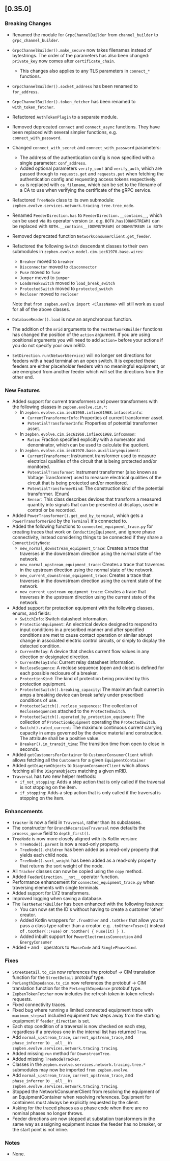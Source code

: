 ## [0.35.0]

### Breaking Changes

* Renamed the module for `GrpcChannelBuilder` from `channel_builder` to `grpc_channel_builder`.
* `GrpcChannelBuilder().make_secure` now takes filenames instead of bytestrings.
  The order of the parameters has also been changed: `private_key` now comes after `certificate_chain`.
    * This changes also applies to any TLS parameters in `connect_*` functions.
* `GrpcChannelBuilder().socket_address` has been renamed to `for_address`.
* `GrpcChannelBuilder().token_fetcher` has been renamed to `with_token_fetcher`.
* Refactored `AuthTokenPlugin` to a separate module.
* Removed deprecated `connect` and `connect_async` functions. They have been replaced with several simpler functions, e.g. `connect_with_password`.
* Changed `connect_with_secret` and `connect_with_password` parameters:
    * The address of the authentication config is now specified with a single parameter: `conf_address`.
    * Added optional parameters `verify_conf` and `verify_auth`, which are passed through to `requests.get` and `requests.put`
      when fetching the authentication config and requesting access tokens respectively.
    * `ca` is replaced with `ca_filename`, which can be set to the filename of a CA to use when verifying the certificate
      of the gRPC service.
* Refactored `TreeNode` class to its own submodule: `zepben.evolve.services.network.tracing.tree.tree_node`.
* Renamed `FeederDirection.has` to `FeederDirection.__contains__`, which can be used via its operator version `in`. e.g. `BOTH.has(DOWNSTREAM)` can be replaced
  with `BOTH.__contains__(DOWNSTREAM)` or `DOWNSTREAM in BOTH`
* Removed deprecated function `NetworkConsumerClient.get_feeder`.
* Refactored the following `Switch` descendant classes to their own submodules in `zepben.evolve.model.cim.iec61970.base.wires`:
    * `Breaker` moved to `breaker`
    * `Disconnector` moved to `disconnector`
    * `Fuse` moved to `fuse`
    * `Jumper` moved to `jumper`
    * `LoadBreakSwitch` moved to `load_break_switch`
    * `ProtectedSwitch` moved to `protected_switch`
    * `Recloser` moved to `recloser`

  Note that `from zepben.evolve import <ClassName>` will still work as usual for all of the above classes.
* `DatabaseReader().load` is now an asynchronous function.
* The addition of the `mrid` arguments to the `TestNetworkBuilder` functions has changed the position of the `action` argument. If you are using positional
  arguments you will need to add `action=` before your actions if you do not specify your own mRID.
* `SetDirection.run(NetworkService)` will no longer set directions for feeders with a head terminal on an open switch. It is expected these feeders are either
  placeholder feeders with no meaningful equipment, or are energised from another feeder which will set the directions from the other end.

### New Features

* Added support for current transformers and power transformers with the following classes in `zepben.evolve.cim.*`:
    * In `zepben.evolve.cim.iec61968.infiec61968.infassetinfo`:
        * `CurrentTransformerInfo`: Properties of current transformer asset.
        * `PotentialTransformerInfo`: Properties of potential transformer asset.
    * In `zepben.evolve.cim.iec61968.infiec61968.infcommon`:
        * `Ratio`: Fraction specified explicitly with a numerator and denominator, which can be used to calculate the quotient.
    * In `zepben.evolve.cim.iec61970.base.auxiliaryequipment`:
        * `CurrentTransformer`: Instrument transformer used to measure electrical qualities of the circuit that is being protected and/or monitored.
        * `PotentialTransformer`: Instrument transformer (also known as Voltage Transformer) used to measure electrical qualities of the circuit that
          is being protected and/or monitored.
        * `PotentialTransformerKind`: The construction kind of the potential transformer. (Enum)
        * `Sensor`: This class describes devices that transform a measured quantity into signals that can be presented at displays,
          used in control or be recorded.
* Added `PowerTransformer().get_end_by_terminal`, which gets a `PowerTransformerEnd` by the `Terminal` it's connected to.
* Added the following functions to `connected_equipment_trace.py` for creating traces that work on `ConductingEquipment`, and ignore phase connectivity, instead
  considering things to be connected if they share a `ConnectivityNode`:
    * `new_normal_downstream_equipment_trace`: Creates a trace that traverses in the downstream direction using the normal state of the network.
    * `new_normal_upstream_equipment_trace`: Creates a trace that traverses in the upstream direction using the normal state of the network.
    * `new_current_downstream_equipment_trace`: Creates a trace that traverses in the downstream direction using the current state of the network.
    * `new_current_upstream_equipment_trace`: Creates a trace that traverses in the upstream direction using the current state of the network.
* Added support for protection equipment with the following classes, enums, and fields:
    * `SwitchInfo`: Switch datasheet information.
    * `ProtectionEquipment`: An electrical device designed to respond to input conditions in a prescribed manner and after specified conditions are met to cause
      contact operation or similar abrupt change in associated electric control circuits, or simply to display the detected condition.
    * `CurrentRelay`: A device that checks current flow values in any direction or designated direction.
    * `CurrentRelayInfo`: Current relay datasheet information.
    * `RecloseSequence`: A reclose sequence (open and close) is defined for each possible reclosure of a breaker.
    * `ProtectionKind`: The kind of protection being provided by this protection equipment.
    * `ProtectedSwitch().breaking_capacity`: The maximum fault current in amps a breaking device can break safely under prescribed conditions of use.
    * `ProtectedSwitch().reclose_sequences`: The collection of `RecloseSequence`s attached to the `ProtectedSwitch`.
    * `ProtectedSwitch().operated_by_protection_equipment`: The collection of `ProtectionEquipment` operating the `ProtectedSwitch`.
    * `Switch().rated_current`: The maximum continuous current carrying capacity in amps governed by the device material and construction.
      The attribute shall be a positive value.
    * `Breaker().in_transit_time`: The transition time from open to close in seconds.
* Added `getCustomersForContainer` to `CustomerConsumerClient` which allows fetching all the `Customer`s for a given `EquipmentContainer`
* Added `getDiagramObjects` to `DiagramConsumerClient` which allows fetching all the `DiagramObject`s matching a given mRID.
* `Traversal` has two new helper methods:
    * `if_not_stopping`: Adds a step action that is only called if the traversal is not stopping on the item.
    * `if_stopping`: Adds a step action that is only called if the traversal is stopping on the item.

### Enhancements

* `tracker` is now a field in `Traversal`, rather than its subclasses.
* The constructor for `BranchRecursiveTraversal` now defaults the `process_queue` field to `depth_first()`.
* `TreeNode` is now more closely aligned with its Kotlin version:
    * `TreeNode().parent` is now a read-only property.
    * `TreeNode().children` has been added as a read-only property that yields each child node.
    * `TreeNode().sort_weight` has been added as a read-only property that returns the sort weight of the node.
* All `Tracker` classes can now be copied using the `copy` method.
* Added `FeederDirection.__not__` operator function.
* Performance enhancement for `connected_equipment_trace.py` when traversing elements with single terminals.
* Added support for LV2 transformers.
* Improved logging when saving a database.
* The `TestNetworkBuilder` has been enhanced with the following features:
    * You can now set the ID's without having to create a customer 'other' creator.
    * Added Kotlin wrappers for `.fromOther` and `.toOther` that allow you to pass a class type rather than a creator. e.g. `.toOther<Fuse>()` instead
      of `.toOther(::Fuse)` or `.toOther( { Fuse(it) } )`.
    * Added inbuilt support for `PowerElectronicsConnection` and `EnergyConsumer`
* Added `+` and `-` operators to `PhaseCode` and `SinglePhaseKind`.

### Fixes

* `StreetDetail.to_cim` now references the protobuf -> CIM translation function for the `StreetDetail` protobuf type.
* `PerLengthImpedance.to_cim` now references the protobuf -> CIM translation function for the `PerLengthImpedance` protobuf type.
* `ZepbenTokenFetcher` now includes the refresh token in token refresh requests.
* Fixed connectivity traces.
* Fixed bug where running a limited connected equipment trace with `maximum_steps=1`
  included equipment two steps away from the starting equipment if `feeder_direction` is set.
* Each stop condition of a traversal is now checked on each step, regardless if a previous one in the internal list has returned `True`.
* Add `normal_upstream_trace`, `current_upstream_trace`, and `phase_inferrer` to `__all__` in `zepben.evolve.services.network.tracing.tracing`.
* Added missing `run` method for `DownstreamTree`.
* Added missing `TreeNodeTracker`.
* Classes in the `zepben.evolve.services.network.tracing.tree.*` submodules may now be imported `from zepben.evolve`.
* Add `normal_upstream_trace`, `current_upstream_trace`, and `phase_inferrer` to `__all__` in `zepben.evolve.services.network.tracing.tracing`.
* Stopped the NetworkConsumerClient from resolving the equipment of an EquipmentContainer when resolving references. Equipment for containers must always be
  explicitly requested by the client.
* Asking for the traced phases as a phase code when there are no nominal phases no longer throws.
* Feeder directions are now stopped at substation transformers in the same way as assigning equipment incase the feeder has no breaker, or the start point is
  not inline.

### Notes

* None.
